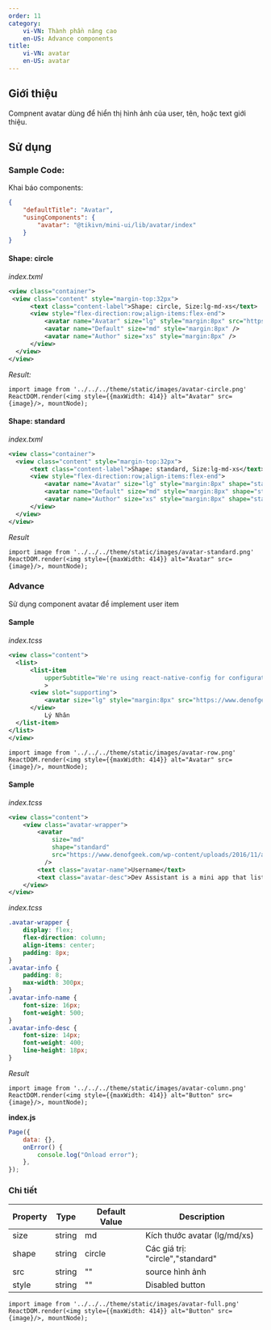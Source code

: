```yaml
---
order: 11
category:
    vi-VN: Thành phần nâng cao
    en-US: Advance components
title:
    vi-VN: avatar
    en-US: avatar
---
```


## Giới thiệu

Compnent avatar dùng để hiển thị hình ảnh của user, tên, hoặc text giới thiệu.

## Sử dụng

### Sample Code:

Khai báo components:

```json
{
    "defaultTitle": "Avatar",
    "usingComponents": {
        "avatar": "@tikivn/mini-ui/lib/avatar/index"
    }
}
```

#### Shape: circle

_index.txml_

```xml
<view class="container">
 <view class="content" style="margin-top:32px">
      <text class="content-label">Shape: circle, Size:lg-md-xs</text>
      <view style="flex-direction:row;align-items:flex-end">
          <avatar name="Avatar" size="lg" style="margin:8px" src="https://www.denofgeek.com/wp-content/uploads/2016/11/avatar-sequel.jpg"/>
          <avatar name="Default" size="md" style="margin:8px" />
          <avatar name="Author" size="xs" style="margin:8px" />
      </view>
  </view>
</view>
```

_Result:_

```__react
import image from '../../../theme/static/images/avatar-circle.png'
ReactDOM.render(<img style={{maxWidth: 414}} alt="Avatar" src={image}/>, mountNode);
```

#### Shape: standard

_index.txml_

```xml
<view class="container">
  <view class="content" style="margin-top:32px">
      <text class="content-label">Shape: standard, Size:lg-md-xs</text>
      <view style="flex-direction:row;align-items:flex-end">
          <avatar name="Avatar" size="lg" style="margin:8px" shape="standard" src="https://www.denofgeek.com/wp-content/uploads/2016/11/avatar-sequel.jpg"/>
          <avatar name="Default" size="md" style="margin:8px" shape="standard"/>
          <avatar name="Author" size="xs" style="margin:8px" shape="standard"/>
      </view>
  </view>
</view>
```

_Result_

```__react
import image from '../../../theme/static/images/avatar-standard.png'
ReactDOM.render(<img style={{maxWidth: 414}} alt="Avatar" src={image}/>, mountNode);
```

### Advance

Sử dụng component avatar để implement user item

#### Sample

_index.tcss_

```xml
<view class="content">
  <list>
      <list-item
          upperSubtitle="We're using react-native-config for configuration, so to make android work with config we need to add below line to android/app/build.gradle"
          >
      <view slot="supporting">
          <avatar size="lg" style="margin:8px" src="https://www.denofgeek.com/wp-content/uploads/2016/11/avatar-sequel.jpg"/>
      </view>
          Lý Nhân
  </list-item>
</list>
</view>
```

```__react
import image from '../../../theme/static/images/avatar-row.png'
ReactDOM.render(<img style={{maxWidth: 414}} alt="Avatar" src={image}/>, mountNode);
```

#### Sample

_index.tcss_

```xml
<view class="content">
    <view class="avatar-wrapper">
        <avatar
            size="md"
            shape="standard"
            src="https://www.denofgeek.com/wp-content/uploads/2016/11/avatar-sequel.jpg"
          />
        <text class="avatar-name">Username</text>
        <text class="avatar-desc">Dev Assistant is a mini app that lists all mini apps of a developer which are build on tiki-studio</text>
    </view>
</view>
```

_index.tcss_

```css
.avatar-wrapper {
    display: flex;
    flex-direction: column;
    align-items: center;
    padding: 8px;
}
.avatar-info {
    padding: 8;
    max-width: 300px;
}
.avatar-info-name {
    font-size: 16px;
    font-weight: 500;
}
.avatar-info-desc {
    font-size: 14px;
    font-weight: 400;
    line-height: 18px;
}
```

_Result_

```__react
import image from '../../../theme/static/images/avatar-column.png'
ReactDOM.render(<img style={{maxWidth: 414}} alt="Button" src={image}/>, mountNode);
```

**index.js**

```js
Page({
    data: {},
    onError() {
        console.log("Onload error");
    },
});
```

### Chi tiết

| Property | Type   | Default Value | Description                      |
| -------- | ------ | ------------- | -------------------------------- |
| size     | string | md            | Kích thước avatar (lg/md/xs)     |
| shape    | string | circle        | Các giá trị: "circle","standard" |
| src      | string | ""            | source hình ảnh                  |
| style    | string | ""            | Disabled button                  |

```__react
import image from '../../../theme/static/images/avatar-full.png'
ReactDOM.render(<img style={{maxWidth: 414}} alt="Button" src={image}/>, mountNode);
```
